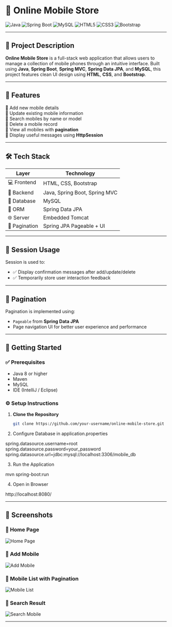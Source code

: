 # 📱 Online Mobile Store

![Java](https://img.shields.io/badge/Java-ED8B00?style=for-the-badge&logo=openjdk&logoColor=white)
![Spring Boot](https://img.shields.io/badge/SpringBoot-6DB33F?style=for-the-badge&logo=spring-boot&logoColor=white)
![MySQL](https://img.shields.io/badge/MySQL-00758F?style=for-the-badge&logo=mysql&logoColor=white)
![HTML5](https://img.shields.io/badge/HTML5-E34F26?style=for-the-badge&logo=html5&logoColor=white)
![CSS3](https://img.shields.io/badge/CSS3-1572B6?style=for-the-badge&logo=css3&logoColor=white)
![Bootstrap](https://img.shields.io/badge/Bootstrap-7952B3?style=for-the-badge&logo=bootstrap&logoColor=white)

---

## 📝 Project Description

**Online Mobile Store** is a full-stack web application that allows users to manage a collection of mobile phones through an intuitive interface. Built using **Java**, **Spring Boot**, **Spring MVC**, **Spring Data JPA**, and **MySQL**, this project features clean UI design using **HTML**, **CSS**, and **Bootstrap**.

---

## 🎯 Features

🔹 Add new mobile details  
🔹 Update existing mobile information  
🔹 Search mobiles by name or model  
🔹 Delete a mobile record  
🔹 View all mobiles with **pagination**  
🔹 Display useful messages using **HttpSession**

---

## 🛠️ Tech Stack

| Layer         | Technology                     |
|---------------|-------------------------------|
| 💻 Frontend    | HTML, CSS, Bootstrap          |
| 🧠 Backend     | Java, Spring Boot, Spring MVC |
| 💾 Database    | MySQL                         |
| 🧰 ORM         | Spring Data JPA               |
| 🌐 Server      | Embedded Tomcat               |
| 🧮 Pagination  | Spring JPA Pageable + UI      |

---

## 🔐 Session Usage

Session is used to:
- ✅ Display confirmation messages after add/update/delete
- ✅ Temporarily store user interaction feedback

---

## 📄 Pagination

Pagination is implemented using:
- `Pageable` from **Spring Data JPA**
- Page navigation UI for better user experience and performance

---

## 🚀 Getting Started

### ✅ Prerequisites

- Java 8 or higher  
- Maven  
- MySQL  
- IDE (IntelliJ / Eclipse)

### ⚙️ Setup Instructions

1. **Clone the Repository**
   ```bash
   git clone https://github.com/your-username/online-mobile-store.git

2. Configure Database in application.properties

spring.datasource.username=root
spring.datasource.password=your_password
spring.datasource.url=jdbc:mysql://localhost:3306/mobile_db


3. Run the Application

mvn spring-boot:run


4. Open in Browser

http://localhost:8080/

---

## 📸 Screenshots

### 🔹 Home Page
![Home Page](https://via.placeholder.com/800x400?text=Home+Page)

### 🔹 Add Mobile
![Add Mobile](https://via.placeholder.com/800x400?text=Add+Mobile)

### 🔹 Mobile List with Pagination
![Mobile List](https://via.placeholder.com/800x400?text=Mobile+List)

### 🔹 Search Result
![Search Mobile](https://via.placeholder.com/800x400?text=Search+Mobile)

---
